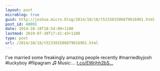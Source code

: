 ```yaml
---
layout: post
microblog: true
guid: http://joshua.micro.blog/2014/10/18/t523381506879016961.html
post_id: 40091
date: 2014-10-18T18:54:09+1100
lastmod: 2019-07-30T17:41:43+1100
type: post
url: /2014/10/18/t523381506879016961.html
---
```

I've married some freakingly amazing people recently #marriedbyjosh #luckyboy #flipagram 
♫ Music:… [t.co/EWrjhh2bS...](http://t.co/EWrjhh2bSU)
